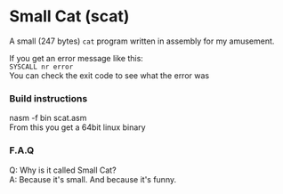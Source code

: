 # Small Cat (scat)
A small (247 bytes) `cat` program written in assembly for my amusement.

If you get an error message like this:  
`SYSCALL nr error`  
You can check the exit code to see what the error was

### Build instructions
nasm -f bin scat.asm  
From this you get a 64bit linux binary

### F.A.Q
Q: Why is it called Small Cat?  
A: Because it's small. And because it's funny.  
